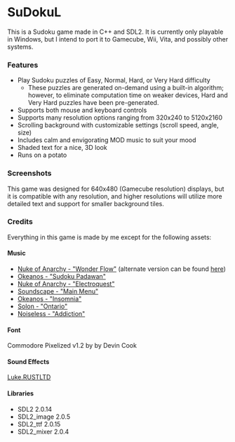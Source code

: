 # SuDokuL
This is a Sudoku game made in C++ and SDL2. It is currently only playable in Windows, but I intend to port it to Gamecube, Wii, Vita, and possibly other systems.

### Features
- Play Sudoku puzzles of Easy, Normal, Hard, or Very Hard difficulty
  - These puzzles are generated on-demand using a built-in algorithm; however, to eliminate computation time on weaker devices, Hard and Very Hard puzzles have been pre-generated.
- Supports both mouse and keyboard controls
- Supports many resolution options ranging from 320x240 to 5120x2160
- Scrolling background with customizable settings (scroll speed, angle, size)
- Includes calm and envigorating MOD music to suit your mood
- Shaded text for a nice, 3D look
- Runs on a potato

### Screenshots
This game was designed for 640x480 (Gamecube resolution) displays, but it is compatible with any resolution, and higher resolutions will utilize more detailed text and support for smaller background tiles.

### Credits
Everything in this game is made by me except for the following assets:

#### Music
- [Nuke of Anarchy - "Wonder Flow"](http://modarchive.org/index.php?request=view_by_moduleid&query=38132) (alternate version can be found [here](http://modarchive.org/index.php?request=view_by_moduleid&query=133262))
- [Okeanos - "Sudoku Padawan"](http://modarchive.org/index.php?request=view_by_moduleid&query=64812)
- [Nuke of Anarchy - "Electroquest"](http://modarchive.org/index.php?request=view_by_moduleid&query=41515)
- [Soundscape - "Main Menu"](http://modarchive.org/index.php?request=view_by_moduleid&query=49158)
- [Okeanos - "Insomnia"](http://modarchive.org/index.php?request=view_by_moduleid&query=45908)
- [Solon - "Ontario"](http://modarchive.org/index.php?request=view_by_moduleid&query=128908)
- [Noiseless - "Addiction"](http://modarchive.org/index.php?request=view_by_moduleid&query=32912)

#### Font
Commodore Pixelized v1.2 by by Devin Cook

#### Sound Effects
[Luke.RUSTLTD](https://opengameart.org/users/lukerustltd)

#### Libraries
- SDL2 2.0.14
- SDL2_image 2.0.5
- SDL2_ttf 2.0.15
- SDL2_mixer 2.0.4
